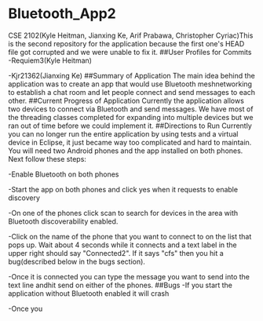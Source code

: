 # Bluetooth_App2
CSE 2102(Kyle Heitman, Jianxing Ke, Arif Prabawa, Christopher Cyriac)This is the second repository for the application because the first one's HEAD file got corrupted and we were unable to fix it. 
##User Profiles for Commits
-Requiem3(Kyle Heitman)

-Kjr21362(Jianxing Ke)
##Summary of Application
The main idea behind the application was to create an app that would use Bluetooth meshnetworking to establish a chat room and let people connect and send messages to each other.
##Current Progress of Application
Currently the application allows two devices to connect via Bluetooth and send messages. We have most of the threading classes completed for expanding into multiple devices but we ran out of time before we could implement it.
##Directions to Run
Currently you can no longer run the entire application by using tests and a virtual device in Eclipse, it just became way too complicated and hard to maintain. You will need two Android phones and the app installed on both phones. Next follow these steps:

-Enable Bluetooth on both phones

-Start the app on both phones and click yes when it requests to enable discovery

-On one of the phones click scan to search for devices in the area with Bluetooth discoverability enabled.

-Click on the name of the phone that you want to connect to on the list that pops up. Wait about 4 seconds while it connects and a text label in the upper right should say "Connected2". If it says "cfs" then you hit a bug(described below in the bugs section).

-Once it is connected you can type the message you want to send into the text line andhit send on either of the phones.
##Bugs
-If you start the application without Bluetooth enabled it will crash

-Once you 
